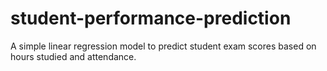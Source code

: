 # student-performance-prediction
A simple linear regression model to predict student exam scores based on hours studied and attendance.
